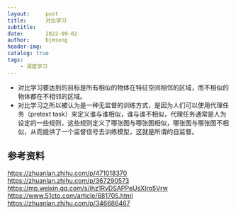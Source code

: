 ```yaml
---
layout:     post
title:      对比学习
subtitle:   
date:       2022-09-02
author:     bjmsong
header-img: 
catalog: true
tags:
    - 深度学习
---
```

- 对比学习要达到的目标是所有相似的物体在特征空间相邻的区域，而不相似的物体都在不相邻的区域。
- 对比学习之所以被认为是一种无监督的训练方式，是因为人们可以使用代理任务（pretext task）来定义谁与谁相似，谁与谁不相似，代理任务通常是人为设定的一些规则，这些规则定义了哪张图与哪张图相似，哪张图与哪张图不相似，从而提供了一个监督信号去训练模型，这就是所谓的自监督。


## 参考资料
https://zhuanlan.zhihu.com/p/471018370
https://zhuanlan.zhihu.com/p/367290573
https://mp.weixin.qq.com/s/ihz1RvDSAPPeUsXIro5Vrw
https://www.51cto.com/article/681705.html
https://zhuanlan.zhihu.com/p/346686467
